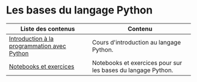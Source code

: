 # Les bases du langage Python

| Liste des contenus                           | Contenu                             |
| -------------------------------------------- | ----------------------------------- |
| [Introduction à la programmation avec Python](cours.md) | Cours d'introduction au langage Python. |
| [Notebooks et exercices](notebooks.md) | Notebooks et exercices pour sur les bases du langage Python. |